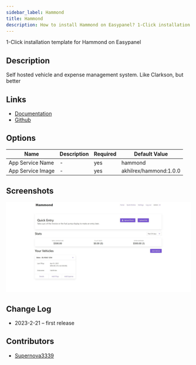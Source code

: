 ```yaml
---
sidebar_label: Hammond
title: Hammond
description: How to install Hammond on Easypanel? 1-Click installation template for Hammond on Easypanel
---
```


<!-- generated -->

1-Click installation template for Hammond on Easypanel

## Description

Self hosted vehicle and expense management system. Like Clarkson, but better

## Links

- [Documentation](https://github.com/akhilrex/hammond/tree/master/docs)
- [Github](https://github.com/akhilrex/hammond)

## Options

Name | Description | Required | Default Value
-|-|-|-
App Service Name | - | yes | hammond
App Service Image | - | yes | akhilrex/hammond:1.0.0

## Screenshots

![Hammond Screenshot](./assets/screenshot.png)

## Change Log

- 2023-2-21 – first release

## Contributors

- [Supernova3339](https://github.com/Supernova3339)
